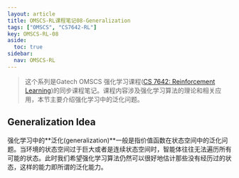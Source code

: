 ```yaml
---
layout: article
title: OMSCS-RL课程笔记08-Generalization
tags: ["OMSCS", "CS7642-RL"]
key: OMSCS-RL-08
aside:
  toc: true
sidebar:
  nav: OMSCS-RL
---
```


> 这个系列是Gatech OMSCS 强化学习课程([CS 7642: Reinforcement Learning](https://omscs.gatech.edu/cs-7642-reinforcement-learning))的同步课程笔记。课程内容涉及强化学习算法的理论和相关应用，本节主要介绍强化学习中的泛化问题。
<!--more-->

## Generalization Idea

强化学习中的**泛化(generalization)**一般是指价值函数在状态空间中的泛化问题。当环境的状态空间过于巨大或者是连续状态空间时，智能体往往无法遍历所有可能的状态。此时我们希望强化学习算法仍然可以很好地估计那些没有经历过的状态，这样的能力即所谓的泛化能力。